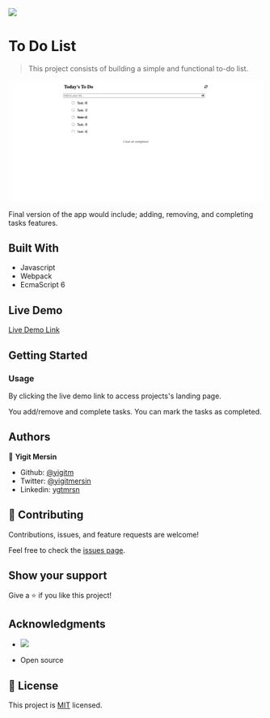 ![](https://img.shields.io/badge/Microverse-blueviolet)

# To Do List

> This project consists of building a simple and functional to-do list.

![screenshot](src/images/app_screenshot.png)

Final version of the app would include; adding, removing, and completing tasks features.

## Built With

- Javascript
- Webpack
- EcmaScript 6

## Live Demo

[Live Demo Link](https://yigitm.github.io/todo-list/)

## Getting Started

### Usage

By clicking the live demo link to access projects's landing page.

You add/remove and complete tasks. You can mark the tasks as completed.

## Authors

👤 **Yigit Mersin**

- Github: [@yigitm](https://github.com/yigitm)
- Twitter: [@yigitmersin](https://twitter.com/ygtmrsn)
- Linkedin: [ygtmrsn](https://www.linkedin.com/in/yigitmersin)

## 🤝 Contributing

Contributions, issues, and feature requests are welcome!

Feel free to check the [issues page](https://github.com/yigitm/todo-list/issues).

## Show your support

Give a ⭐️ if you like this project!

## Acknowledgments

- ![](https://img.shields.io/badge/Microverse-blueviolet)

- Open source

## 📝 License

This project is [MIT](./MIT.md) licensed.
